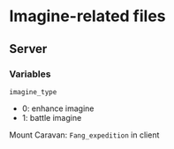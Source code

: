 # Imagine-related files

## Server

### Variables
`imagine_type`
- 0: enhance imagine
- 1: battle imagine


Mount Caravan:
`Fang_expedition` in client